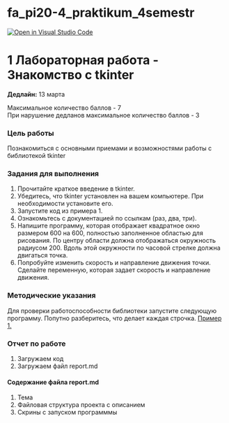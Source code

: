 # fa_pi20-4_praktikum_4semestr

[![Open in Visual Studio Code](https://classroom.github.com/assets/open-in-vscode-f059dc9a6f8d3a56e377f745f24479a46679e63a5d9fe6f495e02850cd0d8118.svg)](https://classroom.github.com/online_ide?assignment_repo_id=7057621&assignment_repo_type=AssignmentRepo)
# 1 Лабораторная работа - Знакомство с tkinter      
__Дедлайн:__ 13 марта   

Максимальное количество баллов - 7  
При нарушение дедланов максимальное количество баллов - 3
### Цель работы
Познакомиться с основными приемами и возможностями работы с библиотекой tkinter    
### Задания для выполнения
1. Прочитайте краткое введение в tkinter.    
2. Убедитесь, что tkinter установлен на вашем компьютере. При необходимости установите его.
3. Запустите код из примера 1.
4. Ознакомьтесь с документацией по ссылкам (раз, два, три).
5. Напишите программу, которая отображает квадратное окно размером 600 на 600, полностью заполненное областью для рисования. По центру области должна отображаться окружность радиусом 200. Вдоль этой окружности по часовой стрелке должна двигаться точка. 
6. Попробуйте изменить скорость и направление движения точки. Сделайте переменную, которая задает скорость и направление движения.    

### Методические указания
Для проверки работоспособности библиотеки запустите следующую программу. Попутно разберитесь, что делает каждая строчка.
[Пример 1.](demo.py)

### Отчет по работе
1. Загружаем код
2. Загружаем файл report.md
#### Содержание файла report.md
1. Тема
2. Файловая структура проекта с описанием
3. Скрины с запуском программмы
